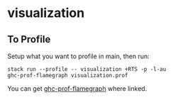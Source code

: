 # visualization

## To Profile
Setup what you want to profile in main, then run:
```
stack run --profile -- visualization +RTS -p -l-au
ghc-prof-flamegraph visualization.prof
```

You can get [ghc-prof-flamegraph][ghc-prof-flamegraph] where linked.

[ghc-prof-flamegraph]: https://github.com/fpco/ghc-prof-flamegraph
